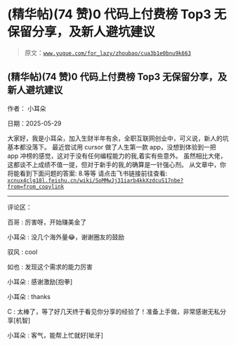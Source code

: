 # (精华帖)(74 赞)0 代码上付费榜 Top3 无保留分享，及新人避坑建议

> 原文：[`www.yuque.com/for_lazy/zhoubao/cua3b1e0bnu9k663`](https://www.yuque.com/for_lazy/zhoubao/cua3b1e0bnu9k663)

## (精华帖)(74 赞)0 代码上付费榜 Top3 无保留分享，及新人避坑建议

作者： 小耳朵

日期：2025-05-29

大家好，我是小耳朵，加入生财半年有余，全职互联网创业中，可义说，新人的坑基本都没落下。
最近尝试用 cursor 做了人生第一款 app，没想到体验到一把 app 冲榜的感觉，这对于没有任何编程能力的我,着实有些意外。
虽然相比大佬，这都谈不上成绩不值一提，但对于新手的我,的确算是一针强心剂。 从文章中，你将能看到下面问题的答案: 8.等等 请点击飞书链接前往查看: [`xcnux4clg18l.feishu.cn/wiki/SoMMwJj31iarb4kkXzdcuS17nbe?from=from_copylink`](https://xcnux4clg18l.feishu.cn/wiki/SoMMwJj31iarb4kkXzdcuS17nbe?from=from_copylink)

* * *

评论区：

百哥 : 厉害呀，开始赚美金了

小耳朵 : 没几个海外量😂，谢谢圈友的鼓励

驭风 : cool

如也 : 发现这个需求的能力厉害

小耳朵 : 感谢激励[抱拳]

小耳朵 : thanks

C : 太棒了，等了好几天终于看见你分享的经验了！准备上手做，非常感谢无私分享[机智]

小耳朵 : 客气，能帮上忙就好[呲牙]